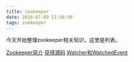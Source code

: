 ```yaml
---
title: zookeeper
date: 2016-07-09 11:56:56
tags: zookeeper
---
```


今天开始整理zookeeper相关知识，这里是列表。

<a href="../zookeeper001/">Zookeeper简介</a>
<a href="../zookeeper002/">获得源码</a>
<a href="../zookeeper003/">Watcher和WatchedEvent</a>